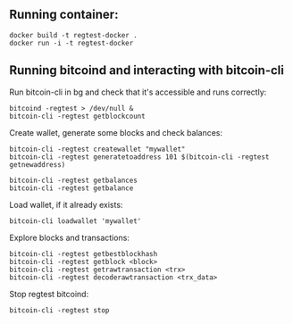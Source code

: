 ## Running container:
```
docker build -t regtest-docker . 
docker run -i -t regtest-docker 
```

## Running bitcoind and interacting with bitcoin-cli

Run bitcoin-cli in bg and check that it's accessible and runs correctly:
```
bitcoind -regtest > /dev/null &
bitcoin-cli -regtest getblockcount
```

Create wallet, generate some blocks and check balances:
```
bitcoin-cli -regtest createwallet "mywallet"
bitcoin-cli -regtest generatetoaddress 101 $(bitcoin-cli -regtest getnewaddress)

bitcoin-cli -regtest getbalances
bitcoin-cli -regtest getbalance
```

Load wallet, if it already exists:
```
bitcoin-cli loadwallet 'mywallet'
```

Explore blocks and transactions:
```
bitcoin-cli -regtest getbestblockhash
bitcoin-cli -regtest getblock <block>
bitcoin-cli -regtest getrawtransaction <trx>
bitcoin-cli -regtest decoderawtransaction <trx_data>
```

Stop regtest bitcoind:
```
bitcoin-cli -regtest stop
```